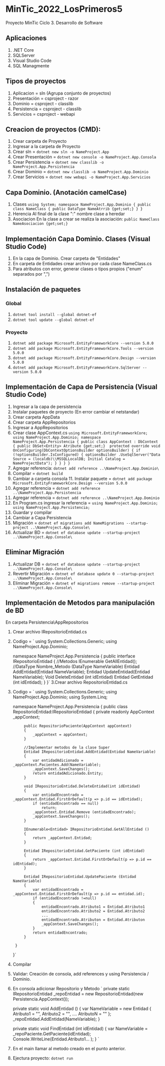# MinTic_2022_LosPrimeros5
Proyecto MinTic Ciclo 3. Desarrollo de Software

## Aplicaciones
1. .NET Core
2. SQLServer
3. Visual Studio Code
4. SQL Managmente

## Tipos de proyectos
1. Aplicacion = sln (Agrupa conjunto de proyectos)
2. Presentación = csproject - razor
3. Dominio = csproject - classlib
4. Persistencia = csproject - classlib
5. Servicios = csproject - webapi

## Creacion de proyectos (CMD):
1. Crear carpeta de Proyecto
2. Ingresar a la carpeta de Proyecto 
3. Crear sln = `dotnet new sln -o NameProject.App`
4. Crear Presentación = `dotnet new console -o NameProject.App.Consola`
5. Crear Persistencia = `dotnet new classlib -o NameProject.App.Persistencia`
6. Crear Dominio = `dotnet new classlib -o NameProject.App.Dominio`
7. Crear Servicios = `dotnet new webapi -o NameProject.App.Servicios`

## Capa Dominio. (Anotación camelCase)
1. Clases
`using System;
namespace NameProject.App.Dominio
{
	public class NameClass
	{
		public DataType NameAtrrib {get;set;}
	}
}`
2. Herencia 
	Al final de la clase ":" nombre clase a heredar
3. Asociacion
En la clase a crear se realiza la asociación: `public NameClass NameAsociacion {get;set;}`

## Implementación Capa Dominio. Clases (Visual Studio Code)
1. En la capa de Dominio. Crear carpeta de "Entidades"
2. En carpeta de Entidades crear archivo por cada clase NameClass.cs
3. Para atributos con error, generar clases o tipos propios ("enum" separados por ",")

## Instalación de paquetes
### Global
1. `dotnet tool install --global dotnet-ef`
2. `dotnet tool update --global dotnet-ef`
### Proyecto
1. `dotnet add package Microsoft.EntityFrameworkCore --version 5.0.0`
2. `dotnet add package Microsoft.EntityFrameworkCore.Tools --version 5.0.0`
3. `dotnet add package Microsoft.EntityFrameworkCore.Design --version 5.0.0`
4. `dotnet add package Microsoft.EntityFrameworkCore.SqlServer --version 5.0.0`

## Implementación de Capa de Persistencia (Visual Studio Code)
1. Ingresar a la capa de persistencia
2. Instalar paquetes de proyecto (En error cambiar el netstandar)
3. Crear carpeta AppData
4. Crear carpeta AppRepositorios
5. Ingresar a AppRepositorios
6. Crear clase AppContext.cs
`
using Microsoft.EntityFrameworkCore;
using NameProject.App.Dominio;
namespace NameProject.App.Persistencia
{
    public class AppContext : DbContext
    {
            public DbSet<Entity> Atribute {get;set;} 
            protected override void OnConfiguring(DbContextOptionsBuilder optionsBuilder)
        {
            if (!optionsBuilder.IsConfigured)
            {
                optionsBuilder
                .UseSqlServer("Data Source = (localdb)\\MSSQLLocalDB; Initial Catalog = NameProjectData");
            }
        }
    }
}
`
8. Agregar referencia: `dotnet add reference ..\NameProject.App.Dominio\`
9. Compilar = `dotnet build`
10. Cambiar a carpeta consola
	11. Instalar paquete = `dotnet add package Microsoft.EntityFrameworkCore.Design --version 5.0.0`
12. Agregar referencia = `dotnet add reference ..\NameProject.App.Persistencia`
13. Agregar referencia = `dotnet add reference ..\NameProject.App.Dominio`
14. En Program.cs ingresar la referencia = 
	`using NameProject.App.Dominio;
	using NameProject.App.Persistencia;`
16. Guardar y compilar
17. Cambiar a Capa Persistencia
18. Migración = `dotnet ef migrations add NameMigrations --startup-project ..\NameProject.App.Console\`
19. Actualizar BD = `dotnet ef database update --startup-project ..\NameProject.App.Console\`

## Eliminar Migración
1. Actualizar DB = `dotnet ef database update --startup-project ..\NameProject.App.Console\`
2. Revertir Migración = `dotnet ef database update 0 --startup-project ..\NameProject.App.Console\`
3. Eliminar Migración = `dotnet ef migrations remove --startup-project ..\NameProject.App.Console\`

## Implementación de Metodos para manipulación de BD
En carpeta Persistencia\AppRepositorios
1. Crear archivo IRepositorioEntidad.cs
2. Codigo = `
	using System.Collections.Generic;
	using NameProject.App.Dominio;
	
	namespace NameProject.App.Persistencia
	{
		public interface IRepositorioEntidad
		{
			//Metodos
			IEnumerable<Entidad> GetAllEntidad();
			//DataType Nombre_Metodo (DataType NameVariable)
			Entidad AddEntidad(Entidad NameVariable);
			Entidad UpdateEntidad(Entidad NameVariable);
			Void DeleteEntidad (int idEntidad)
			Entidad GetEntidad (int idEntidad);
		}
	}`
3.Crear archivo RepositorioEntidad.cs
4. Codigo = `
	using System.Collections.Generic;
	using NameProject.App.Dominio;
	using System.Linq;
	
	namespace NameProject.App.Persistencia
	{
		public class RepositorioEntidad:IRepositorioEntidad
		{
			private readonly AppContext _appContext;
			
			public RepositorioPaciente(AppContext appContext)
			{
			    _appContext = appContext;
			}
			
			//Implementar metodos de la clase Super
			Entidad IRepositorioEntidad.AddEntidad(Entidad NameVariable)
			{
				var entidadAdicionado = _appContext.Pacientes.Add(NameVariable);
				_appContext.SaveChanges();
				return entidadAdicionado.Entity;
			}
			
			void IRepositorioEntidad.DeleteEntidad(int idEntidad)
			{
				var entidadEncontrado = _appContext.Entidad.FirstOrDefault(p => p.id == idEntidad);
				if (entidadEncontrado == null) 
					return;
				_appContext.Entidad.Remove (entidadEncontrado);
				_appContext.SaveChanges();
			}
			
			IEnumerable<Entidad> IRepositorioEntidad.GetAllEntidad ()
			{
				return _appContext.Entidad;
			}
			
			Entidad IRepositorioEntidad.GetPaciente (int idEntidad)
			{
				return _appContext.Entidad.FirstOrDefault(p => p.id == idEntidad);
			}
			
			Entidad IRepositorioEntidad.UpdatePaciente (Entidad NameVariable)
			{
				var entidadEncontrado = _appContext.Entidad.FirstOrDefault(p => p.id == entidad.id);
				if (entidadEncontrado !=null)
				{
					entidadEncontrado.Atributo1 = Entidad.Atributo1
					entidadEncontrado.Atributo2 = Entidad.Atributo2
					...
					entidadEncontrado.Atributon = Entidad.Atributon
					_appContext.SaveChanges();
				}
				return entidadEncontrado;
			}
			
		}
	}`
5. Compilar
6. Validar: Creación de consola, add references y using Persistencia / Dominio.
7. En consola adicionar Repositorio y Metodo
	`
	private static IRepositorioEntidad _repoEntidad = new RepositorioEntidad(new Persistencia.AppContext());
	
	private static void AddEntidad ()
	{
		var NameVariable = new Entidad
		{
			Atributo1 = "",
			Atributo2 = "",
			....
			AtributoN = ""
		};
		_repoEntidad.AddEntidad(NameVariable);
	}
	
	private static void FindEntidad (int idEntidad)
	{
		var NameVariable = _repoPaciente.GetPaciente(idEntidad);
		Console.WriteLine(Entidad.Atributo1... );
	}
	`
8. En el main llamar al metodo creado en el punto anterior.
9. Ejectura proyecto: `dotnet run` 
